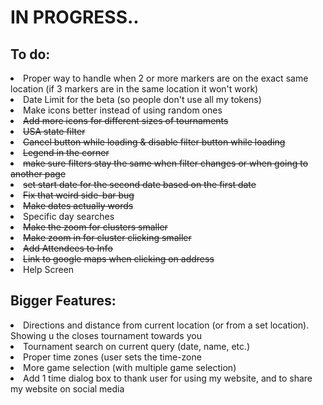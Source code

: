# IN PROGRESS..

<h2>To do:</h2>
<li> Proper way to handle when 2 or more markers are on the exact same location (if 3 markers are in the same location it won't work)
<li> Date Limit for the beta (so people don't use all my tokens)
<li> Make icons better instead of using random ones </li>
<li><s>Add more icons for different sizes of tournaments</s></li>
<s><li> USA state filter</li></s>
<li><s>Cancel button while loading & disable filter button while loading</s></li>
<s><li> Legend in the corner</li></s>
<s><li> make sure filters stay the same when filter changes or when going to another page</li></s>
<li><s>set start date for the second date based on the first date</s></li>
<s><li>Fix that weird side-bar bug</li></s>
<s><li>Make dates actually words</li></s>
<li>Specific day searches</li>
<s><li>Make the zoom for clusters smaller</li></s>
<s><li>Make zoom in for cluster clicking smaller</li></s>
<s><li>Add Attendees to Info</li></s>
<s><li>Link to google maps when clicking on address</li></s>
<li>Help Screen</li>


<h2>Bigger Features:</h2>
<li>Directions and distance from current location (or from a set location). Showing u the closes tournament towards you</li>
<li>Tournament search on current query (date, name, etc.)</li>
<li>Proper time zones (user sets the time-zone</li>
<li>More game selection (with multiple game selection)</li>
<li>Add 1 time dialog box to thank user for using my website, and to share my website on social media</li>
